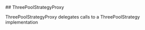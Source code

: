 ﻿﻿## ThreePoolStrategyProxy

ThreePoolStrategyProxy delegates calls to a ThreePoolStrategy implementation



